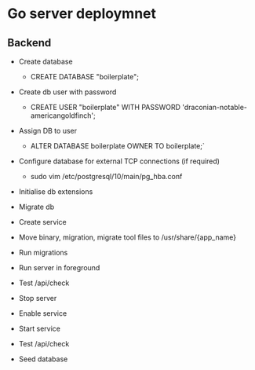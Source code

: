 # Go server deploymnet 
## Backend

- Create database
    - CREATE DATABASE "boilerplate";
- Create db user with password 
    - CREATE USER "boilerplate" WITH PASSWORD 'draconian-notable-americangoldfinch';
- Assign DB to user
    - ALTER DATABASE boilerplate OWNER TO boilerplate;`
- Configure database for external TCP connections (if required)
    - sudo vim /etc/postgresql/10/main/pg_hba.conf
- Initialise db extensions
- Migrate db

- Create service
- Move binary, migration, migrate tool files to /usr/share/{app_name}
- Run migrations
- Run server in foreground
- Test /api/check
- Stop server
- Enable service
- Start service
- Test /api/check
- Seed database
